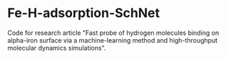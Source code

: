 # Fe-H-adsorption-SchNet

Code for research article "Fast probe of hydrogen molecules binding on alpha-iron surface via a machine-learning method and high-throughput molecular dynamics simulations".
